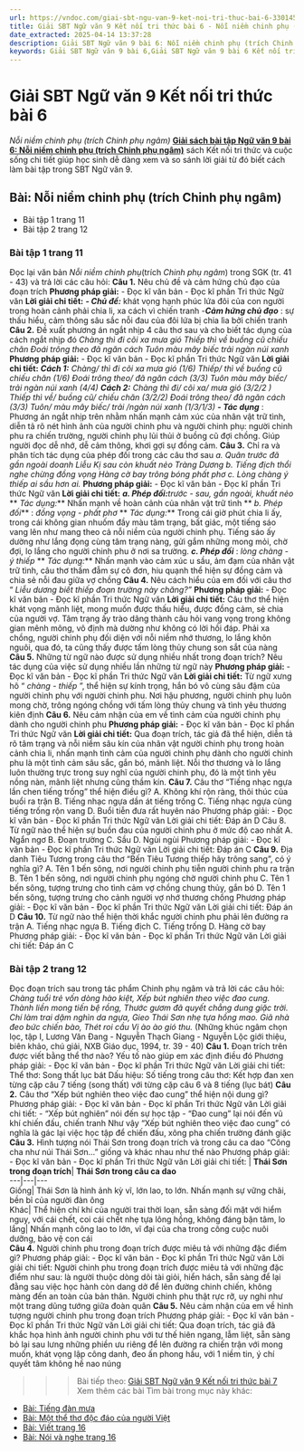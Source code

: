 ```yaml
---
url: https://vndoc.com/giai-sbt-ngu-van-9-ket-noi-tri-thuc-bai-6-330145
title: Giải SBT Ngữ văn 9 Kết nối tri thức bài 6 - Nỗi niềm chinh phụ (trích Chinh phụ ngâm) - VnDoc.com
date_extracted: 2025-04-14 13:37:28
description: Giải SBT Ngữ văn 9 bài 6: Nỗi niềm chinh phụ (trích Chinh phụ ngâm) sách Kết nối tri thức có đáp án chi tiết cho các bạn cùng tham khảo.
keywords: Giải SBT Ngữ văn 9 bài 6,Giải SBT Ngữ văn 9 bài 6 Kết nối tri thức,Giải sách bài tập Ngữ văn KNTT lớp 9,Ngữ văn lớp 9 Kết nối tri thức,giải bài tập ngữ văn lớp 9,bài Nỗi niềm chinh phụ (trích Chinh phụ ngâm),giải SBT ngữ văn 9 KNTT trang 11,giải SBT ngữ văn 9 KNTT trang 12
---
```


# Giải SBT Ngữ văn 9 Kết nối tri thức bài 6
 _Nỗi niềm chinh phụ \(trích Chinh phụ ngâm\)_
[**Giải sách bài tập Ngữ văn 9 bài 6: Nỗi niềm chinh phụ \(trích Chinh phụ ngâm\)**](<https://vndoc.com/giai-sbt-ngu-van-9-ket-noi-tri-thuc-bai-6-330145>) sách Kết nối tri thức và cuộc sống chi tiết giúp học sinh dễ dàng xem và so sánh lời giải từ đó biết cách làm bài tập trong SBT Ngữ văn 9.
## Bài: Nỗi niềm chinh phụ \(trích Chinh phụ ngâm\)
  * Bài tập 1 trang 11
  * Bài tập 2 trang 12 

### **Bài tập 1 trang 11**
Đọc lại văn bản _Nỗi niềm chinh phụ_\(trích _Chinh phụ ngâm_\) trong SGK \(tr. 41 - 43\) và trả lời các câu hỏi:
**Câu 1.** Nêu chủ đề và cảm hứng chủ đạo của đoạn trích
**Phương pháp giải:**
\- Đọc kĩ văn bản
\- Đọc kĩ phần Tri thức Ngữ văn
**Lời giải chi tiết:**
**_\- Chủ đề:_** khát vọng hạnh phúc lứa đôi của con người trong hoàn cảnh phải chia li, xa cách vì chiến tranh
-**_Cảm hứng chủ đạo_** : sự thấu hiểu, cảm thông sâu sắc nỗi đau của đôi lứa bị chia lìa bởi chiến tranh
**Câu 2.** Đề xuất phương án ngắt nhịp 4 câu thơ sau và cho biết tác dụng của cách ngắt nhịp đó
 _Chàng thì đi cõi xa mưa gió_
 _Thiếp thì về buồng cũ chiếu chăn_
 _Đoái trông theo đã ngăn cách_
 _Tuôn màu mây biếc trải ngàn núi xanh_
**Phương pháp giải:**
\- Đọc kĩ văn bản
\- Đọc kĩ phần Tri thức Ngữ văn
**Lời giải chi tiết:**
**_Cách 1:_**
_Chàng/ thì đi cõi xa mưa gió \(1/6\)_
_Thiếp/ thì về buồng cũ chiếu chăn \(1/6\)_
_Đoái trông theo/ đã ngăn cách \(3/3\)_
_Tuôn màu mây biếc/ trải ngàn núi xanh \(4/4\)_
**_Cách 2:_**
_Chàng thì đi/ cõi xa/ mưa gió \(3/2/2 \)_
_Thiếp thì về/ buồng cũ/ chiếu chăn \(3/2/2\)_
_Đoái trông theo/ đã ngăn cách \(3/3\)_
_Tuôn/ màu mây biếc/ trải /ngàn núi xanh \(1/3/1/3\)_
**_\- Tác dụng_** : Phương án ngắt nhịp trên nhằm nhấn mạnh cảm xúc của nhân vật trữ tình, diễn tả rõ nét hình ảnh của người chinh phu và người chinh phụ: người chinh phu ra chiến trường, người chinh phụ lủi thủi ở buồng cũ đợi chồng. Giúp người đọc dễ nhớ, dễ cảm thông, khơi gợi sự đồng cảm.
**Câu 3.** Chỉ ra và phân tích tác dụng của phép đối trong các câu thơ sau
 _a. Quân trước đã gần ngoài doanh Liễu_
 _Kị sau còn khuất nẻo Tràng Dương_
 _b. Tiếng địch thổi nghe chừng đồng vọng_
 _Hàng cờ bay trông bóng phất phơ_
 _c. Lòng chàng ý thiếp ai sầu hơn ai._
**Phương pháp giải:**
\- Đọc kĩ văn bản
\- Đọc kĩ phần Tri thức Ngữ văn
**Lời giải chi tiết:**
**_a. Phép đối:_**_trước - sau, gần ngoài, khuất nẻo_
** _Tác dụng:_** Nhấn mạnh về hoàn cảnh của nhân vật trữ tình
** _b. Phép đối_** : _đồng vọng - phất phơ_
** _Tác dụng:_** Trong cái giờ phút chia li ấy, trong cái không gian nhuốm đầy màu tâm trạng, bất giác, một tiếng sáo vang lên như mang theo cả nỗi niềm của người chinh phụ. Tiếng sáo ấy dường như lắng đọng cùng tâm trạng nàng, gửi gắm những mong mỏi, chờ đợi, lo lắng cho người chinh phu ở nơi sa trường.
**_c. Phép đối_** : _lòng chàng - ý thiếp_
** _Tác dụng:_** Nhấn mạnh vào cảm xúc u sầu, ảm đạm của nhân vật trữ tình, câu thơ thấm đẫm sự cô đơn, hiu quạnh thể hiện sự đồng cảm và chia sẻ nỗi đau giữa vợ chồng
**Câu 4.** Nêu cách hiểu của em đối với câu thơ “ _Liễu dương biết thiếp đoạn trường này chăng?”_
**Phương pháp giải:**
\- Đọc kĩ văn bản
\- Đọc kĩ phần Tri thức Ngữ văn
**Lời giải chi tiết:**
Câu thơ thể hiện khát vọng mãnh liệt, mong muốn được thấu hiểu, được đồng cảm, sẻ chia của người vợ. Tâm trạng ấy trào dâng thành câu hỏi vang vọng trong không gian mênh mông, vô định mà dường như không có lời hồi đáp. Phải xa chồng, người chinh phụ đối diện với nỗi niềm nhớ thương, lo lắng khôn nguôi, qua đó, ta cũng thấy được tấm lòng thủy chung son sắt của nàng
**Câu 5.** Những từ ngữ nào được sử dụng nhiều nhất trong đoạn trích? Nêu tác dụng của việc sử dụng nhiều lần những từ ngữ này
**Phương pháp giải:**
\- Đọc kĩ văn bản
\- Đọc kĩ phần Tri thức Ngữ văn
**Lời giải chi tiết:**
Từ ngữ xưng hô “ _chàng - thiếp_ ”, thể hiện sự kính trọng, hắn bó vô cùng sâu đậm của người chinh phụ với người chinh phu. Nơi hậu phương, người chinh phụ luôn mong chờ, trông ngóng chồng với tấm lòng thủy chung và tình yêu thương kiên định
**Câu 6.** Nêu cảm nhận của em về tình cảm của người chinh phụ dành cho người chinh phu
**Phương pháp giải:**
\- Đọc kĩ văn bản
\- Đọc kĩ phần Tri thức Ngữ văn
**Lời giải chi tiết:**
Qua đoạn trích, tác giả đã thể hiện, diễn tả rõ tâm trạng và nỗi niềm sâu kín của nhân vật người chinh phụ trong hoàn cảnh chia li, nhấn mạnh tình cảm của người chinh phụ dành cho người chinh phu là một tình cảm sâu sắc, gắn bó, mãnh liệt. Nỗi thơ thương và lo lắng luôn thường trực trong suy nghĩ của người chinh phụ, đó là một tình yêu nồng nàn, mãnh liệt nhưng cũng thầm kín.
**Câu 7.** Câu thơ “Tiếng nhạc ngựa lần chen tiếng trống” thể hiện điều gì?
A. Không khí rộn ràng, thôi thúc của buổi ra trận
B. Tiếng nhạc ngựa dần át tiếng trống
C. Tiếng nhạc ngựa cùng tiếng trống rộn vang
D. Buổi tiễn đưa rất huyên náo
Phương pháp giải:
\- Đọc kĩ văn bản
\- Đọc kĩ phần Tri thức Ngữ văn
Lời giải chi tiết:
Đáp án D
Câu 8. Từ ngữ nào thể hiện sự buồn đau của người chinh phu ở mức độ cao nhất
A. Ngẩn ngơ
B. Đoạn trường
C. Sầu
D. Ngùi ngùi
Phương pháp giải:
\- Đọc kĩ văn bản
\- Đọc kĩ phần Tri thức Ngữ văn
Lời giải chi tiết:
Đáp án C
**Câu 9.** Địa danh Tiêu Tương trong câu thơ “Bến Tiêu Tương thiếp hãy trông sang”, có ý nghĩa gì?
A. Tên 1 bến sông, nơi người chinh phụ tiễn người chinh phu ra trận
B. Tên 1 bến sông, nơi người chinh phụ ngóng chờ người chinh phu
C. Tên 1 bến sông, tượng trưng cho tình cảm vợ chồng chung thủy, gắn bó
D. Tên 1 bến sông, tượng trưng cho cảnh người vợ nhớ thương chồng
Phương pháp giải:
\- Đọc kĩ văn bản
\- Đọc kĩ phần Tri thức Ngữ văn
Lời giải chi tiết:
Đáp án D
**Câu 10.** Từ ngữ nào thể hiện thời khắc người chinh phu phải lên đường ra trận
A. Tiếng nhạc ngựa
B. Tiếng địch
C. Tiếng trống
D. Hàng cờ bay
Phương pháp giải:
\- Đọc kĩ văn bản
\- Đọc kĩ phần Tri thức Ngữ văn
Lời giải chi tiết:
Đáp án C
### Bài tập 2 trang 12
Đọc đoạn trích sau trong tác phẩm Chinh phụ ngâm và trả lời các câu hỏi:
_Chàng tuổi trẻ vốn dòng hào kiệt,_
_Xếp bút nghiên theo việc đao cung._
_Thành liền mong tiến bệ rồng,_
_Thước gươm đã quyết chẳng dung giặc trời._
_Chí làm trai dặm nghìn da ngựa,_
_Gieo Thái Sơn nhẹ tựa hồng mao._
_Giã nhà đeo bức chiến bào,_
_Thét roi cầu Vị ào ào gió thu._
\(Những khúc ngâm chọn lọc, tập I, Lương Văn Đang - Nguyễn Thạch Giang - Nguyễn Lộc giới thiệu, biên khảo, chú giải, NXB Giáo dục, 1994, tr. 39 - 40\)
**Câu 1.** Đoạn trích trên được viết bằng thể thơ nào? Yếu tố nào giúp em xác định điều đó
Phương pháp giải:
\- Đọc kĩ văn bản
\- Đọc kĩ phần Tri thức Ngữ văn
Lời giải chi tiết:
Thể thơ: Song thất lục bát
Dấu hiệu: Số tiếng trong câu thơ: Kết hợp đan xen từng cặp câu 7 tiếng \(song thất\) với từng cặp câu 6 và 8 tiếng \(lục bát\)
**Câu 2.** Câu thơ “Xếp bút nghiên theo việc đao cung” thể hiện nội dung gì?
Phương pháp giải:
\- Đọc kĩ văn bản
\- Đọc kĩ phần Tri thức Ngữ văn
Lời giải chi tiết:
\- “Xếp bút nghiên” nói đến sự học tập
\- “Đao cung” lại nói đến vũ khí chiến đấu, chiến tranh
Như vậy “Xếp bút nghiên theo việc đao cung” có nghĩa là gác lại việc học tập để chiến đấu, xông pha chiến trường đánh giặc
**Câu 3.** Hình tượng nói Thái Sơn trong đoạn trích và trong câu ca dao “Công cha như núi Thái Sơn…” giống và khác nhau như thế nào
Phương pháp giải:
\- Đọc kĩ văn bản
\- Đọc kĩ phần Tri thức Ngữ văn
Lời giải chi tiết:
| **Thái Sơn trong đoạn trích**| **Thái Sơn trong câu ca dao**  
---|---|---  
Giống| Thái Sơn là hình ảnh kỳ vĩ, lớn lao, to lớn. Nhấn mạnh sự vững chãi, bền bỉ của người đàn ông  
Khác| Thể hiện chí khí của người trai thời loạn, sẵn sàng đối mặt với hiểm nguy, với cái chết, coi cái chết nhẹ tựa lông hồng, không đáng bận tâm, lo lắng| Nhấn mạnh công lao to lớn, vĩ đại của cha trong công cuộc nuôi dưỡng, bảo vệ con cái  
**Câu 4.** Người chinh phu trong đoạn trích được miêu tả với những đặc điểm gì?
Phương pháp giải:
\- Đọc kĩ văn bản
\- Đọc kĩ phần Tri thức Ngữ văn
Lời giải chi tiết:
Người chinh phu trong đoạn trích được miêu tả với những đặc điểm như sau: là người thuộc dòng dõi tài giỏi, hiển hách, sẵn sàng để lại đằng sau việc học hành còn dang dở để lên đường chinh chiến, không màng đến an toàn của bản thân. Người chinh phu thật rực rỡ, uy nghi như một trang dũng tướng giữa đoàn quân
**Câu 5.** Nêu cảm nhận của em về hình tượng người chinh phu trong đoạn trích
Phương pháp giải:
\- Đọc kĩ văn bản
\- Đọc kĩ phần Tri thức Ngữ văn
Lời giải chi tiết:
Qua đoạn trích, tác giả đã khắc họa hình ảnh người chinh phu với tư thế hiên ngang, lẫm liệt, sẵn sàng bỏ lại sau lưng những phiền ưu riêng để lên đường ra chiến trận với mong muốn, khát vọng lập công danh, đeo ấn phong hầu, với 1 niềm tin, ý chí quyết tâm không hề nao núng
>>> Bài tiếp theo: [Giải SBT Ngữ văn 9 Kết nối tri thức bài 7](<https://vndoc.com/giai-sbt-ngu-van-9-ket-noi-tri-thuc-bai-7-330146>)
Xem thêm các bài Tìm bài trong mục này khác:
  * [Bài: Tiếng đàn mưa](</giai-sbt-ngu-van-9-ket-noi-tri-thuc-bai-7-330146>)
  * [Bài: Một thể thơ độc đáo của người Việt](</giai-sbt-ngu-van-9-ket-noi-tri-thuc-bai-8-330147>)
  * [Bài: Viết trang 16](</giai-sbt-ngu-van-9-ket-noi-tri-thuc-bai-9-330148>)
  * [Bài: Nói và nghe trang 16](</giai-sbt-ngu-van-9-ket-noi-tri-thuc-bai-10-330149>)

